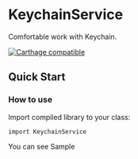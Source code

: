 # KeychainService
Comfortable work with Keychain.

[![Carthage compatible](https://img.shields.io/badge/Carthage-compatible-4BC51D.svg?style=flat)](https://github.com/Carthage/Carthage)

## Quick Start

### How to use

Import compiled library to your class:

    import KeychainService
    
You can see Sample
